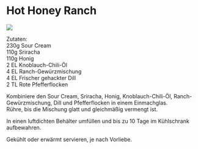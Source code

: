# Hot Honey Ranch

![](https://radiatortwo.github.io/rezepte/pics/burger_remoulade.jpg)

Zutaten:\
230g Sour Cream\
110g Sriracha\
110g Honig\
2 EL Knoblauch-Chili-Öl\
4 EL Ranch-Gewürzmischung\
4 EL Frischer gehackter Dill\
2 TL Rote Pfefferflocken

Kombiniere den Sour Cream, Sriracha, Honig, Knoblauch-Chili-Öl, Ranch-Gewürzmischung, Dill und Pfefferflocken in einem Einmachglas.\
Rühre, bis die Mischung glatt und gleichmäßig vermengt ist.

In einen luftdichten Behälter umfüllen und bis zu 10 Tage im Kühlschrank aufbewahren.

Gekühlt oder erwärmt servieren, je nach Vorliebe.
